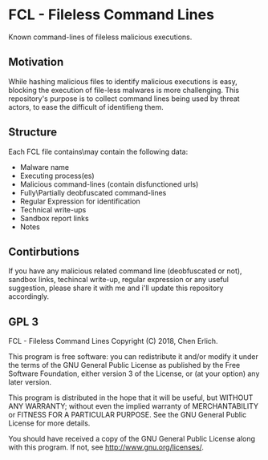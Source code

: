 # FCL - Fileless Command Lines
Known command-lines of fileless malicious executions.

## Motivation

While hashing malicious files to identify malicious executions is easy, blocking the execution of file-less malwares is more challenging.
This repository's purpose is to collect command lines being used by threat actors, to ease the difficult of identifieng them.

## Structure

Each FCL file contains\may contain the following data:
* Malware name
* Executing process(es)
* Malicious command-lines (contain disfunctioned urls)
* Fully\Partially deobfuscated command-lines
* Regular Expression for identification
* Technical write-ups
* Sandbox report links
* Notes

## Contirbutions
If you have any malicious related command line (deobfuscated or not), sandbox links, techincal write-up, regular expression or any useful suggestion, please share it with me and i'll update this repository accordingly.


## GPL 3
FCL - Fileless Command Lines Copyright (C) 2018, Chen Erlich.

This program is free software: you can redistribute it and/or modify it under the terms of the GNU General Public License as published by the Free Software Foundation, either version 3 of the License, or (at your option) any later version.

This program is distributed in the hope that it will be useful, but WITHOUT ANY WARRANTY; without even the implied warranty of MERCHANTABILITY or FITNESS FOR A PARTICULAR PURPOSE. See the GNU General Public License for more details.

You should have received a copy of the GNU General Public License along with this program. If not, see http://www.gnu.org/licenses/.


